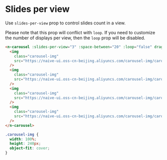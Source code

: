 # Slides per view

Use `slides-per-view` prop to control slides count in a view.

Please note that this prop will conflict with `loop`. If you need to customize the number of displays per view, then the `loop` prop will be disabled.

```html
<n-carousel :slides-per-view="3" :space-between="20" :loop="false" draggable>
  <img
    class="carousel-img"
    src="https://naive-ui.oss-cn-beijing.aliyuncs.com/carousel-img/carousel1.jpeg"
  />
  <img
    class="carousel-img"
    src="https://naive-ui.oss-cn-beijing.aliyuncs.com/carousel-img/carousel2.jpeg"
  />
  <img
    class="carousel-img"
    src="https://naive-ui.oss-cn-beijing.aliyuncs.com/carousel-img/carousel3.jpeg"
  />
  <img
    class="carousel-img"
    src="https://naive-ui.oss-cn-beijing.aliyuncs.com/carousel-img/carousel4.jpeg"
  />
</n-carousel>
```

```css
.carousel-img {
  width: 100%;
  height: 240px;
  object-fit: cover;
}
```

